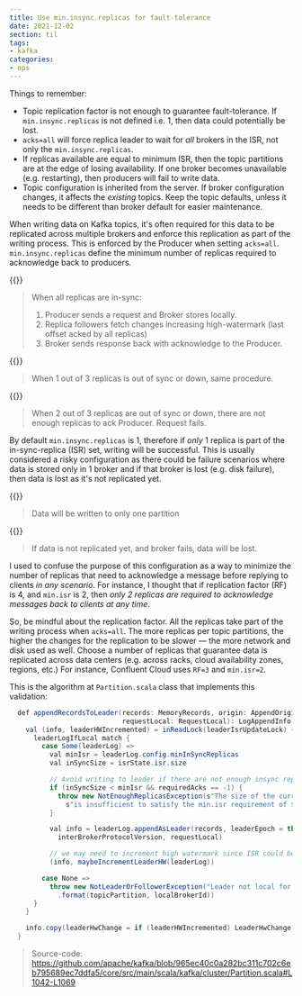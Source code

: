 ```yaml
---
title: Use min.insync.replicas for fault-tolerance
date: 2021-12-02
section: til
tags:
- kafka
categories: 
- ops
---
```


Things to remember:

- Topic replication factor is not enough to guarantee fault-tolerance. If `min.insync.replicas` is not defined i.e. 1, then data could potentially be lost.
- `acks=all` will force replica leader to wait for _all_ brokers in the ISR, not only the `min.insync.replicas`.
- If replicas available are equal to minimum ISR, then the topic partitions are at the edge of losing availability. If one broker becomes unavailable (e.g. restarting), then producers will fail to write data.
- Topic configuration is inherited from the server. If broker configuration changes, it affects the _existing_ topics. Keep the topic defaults, unless it needs to be different than broker default for easier maintenance.

<!--more-->

When writing data on Kafka topics, it's often required for this data to be replicated across multiple brokers and enforce this replication as part of the writing process.
This is enforced by the Producer when setting `acks=all`.
`min.insync.replicas` define the minimum number of replicas required to acknowledge back to producers.

{{<zoom-img src="minisr2-1.png">}}

> When all replicas are in-sync:
> 1. Producer sends a request and Broker stores locally.
> 2. Replica followers fetch changes increasing high-watermark (last offset acked by all replicas)
> 3. Broker sends response back with acknowledge to the Producer.

{{<zoom-img src="minisr2-2.png">}}

> When 1 out of 3 replicas is out of sync or down, same procedure.

{{<zoom-img src="minisr2-3.png">}}

> When 2 out of 3 replicas are out of sync or down, there are not enough replicas to ack Producer.
> Request fails.

By default `min.insync.replicas` is 1, therefore if _only_ 1 replica is part of the in-sync-replica (ISR) set, writing will be successful.
This is usually considered a risky configuration as there could be failure scenarios where data is stored only in 1 broker and if that broker is lost (e.g. disk failure), then data is lost as it's not replicated yet.

{{<zoom-img src="minisr1-1.png">}}

> Data will be written to only one partition

{{<zoom-img src="minisr1-2.png">}}

> If data is not replicated yet, and broker fails, data will be lost.

I used to confuse the purpose of this configuration as a way to minimize the number of replicas that need to acknowledge a message before replying to clients _in any scenario_.
For instance, I thought that if replication factor (RF) is 4, and `min.isr` is 2, then _only 2 replicas are required to acknowledge messages back to clients at any time_.

So, be mindful about the replication factor. All the replicas take part of the writing process when `acks=all`. The more replicas per topic partitions, the higher the changes for the replication to be slower — the more network and disk used as well.
Choose a number of replicas that guarantee data is replicated across data centers (e.g. across racks, cloud availability zones, regions, etc.)
For instance, Confluent Cloud uses `RF=3` and `min.isr=2`.

This is the algorithm at `Partition.scala` class that implements this validation:

```java
  def appendRecordsToLeader(records: MemoryRecords, origin: AppendOrigin, requiredAcks: Int,
                            requestLocal: RequestLocal): LogAppendInfo = {
    val (info, leaderHWIncremented) = inReadLock(leaderIsrUpdateLock) {
      leaderLogIfLocal match {
        case Some(leaderLog) =>
          val minIsr = leaderLog.config.minInSyncReplicas
          val inSyncSize = isrState.isr.size

          // Avoid writing to leader if there are not enough insync replicas to make it safe
          if (inSyncSize < minIsr && requiredAcks == -1) {
            throw new NotEnoughReplicasException(s"The size of the current ISR ${isrState.isr} " +
              s"is insufficient to satisfy the min.isr requirement of $minIsr for partition $topicPartition")
          }

          val info = leaderLog.appendAsLeader(records, leaderEpoch = this.leaderEpoch, origin,
            interBrokerProtocolVersion, requestLocal)

          // we may need to increment high watermark since ISR could be down to 1
          (info, maybeIncrementLeaderHW(leaderLog))

        case None =>
          throw new NotLeaderOrFollowerException("Leader not local for partition %s on broker %d"
            .format(topicPartition, localBrokerId))
      }
    }

    info.copy(leaderHwChange = if (leaderHWIncremented) LeaderHwChange.Increased else LeaderHwChange.Same)
  }
```

> Source-code: https://github.com/apache/kafka/blob/965ec40c0a282bc311c702c6eb795689ec7ddfa5/core/src/main/scala/kafka/cluster/Partition.scala#L1042-L1069
